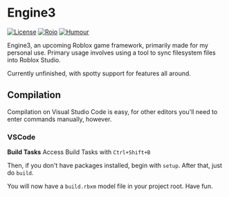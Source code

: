 # Engine3
[![License](https://img.shields.io/github/license/fakexale/engine-next)](https://github.com/fakexale/engine-next/blob/main/LICENSE)
[![Rojo](https://img.shields.io/badge/made_with-rojo-red)](https://github.com/rojo-rbx/rojo)
[![Humour](https://img.shields.io/badge/chefs_kiss-do_they_really-brown)](https://tenor.com/mFI7Nr5f5D2.gif)

Engine3, an upcoming Roblox game framework, primarily made for my personal use. 
Primary usage involves using a tool to sync filesystem files into Roblox Studio.

Currently unfinished, with spotty support for features all around.

## Compilation
Compilation on Visual Studio Code is easy, for other editors you'll need to enter commands manually, however.

### VSCode
**Build Tasks**
Access Build Tasks with ``Ctrl+Shift+B``

Then, if you don't have packages installed, begin with ``setup``. After that, just do ``build``.

You will now have a ``build.rbxm`` model file in your project root. Have fun.